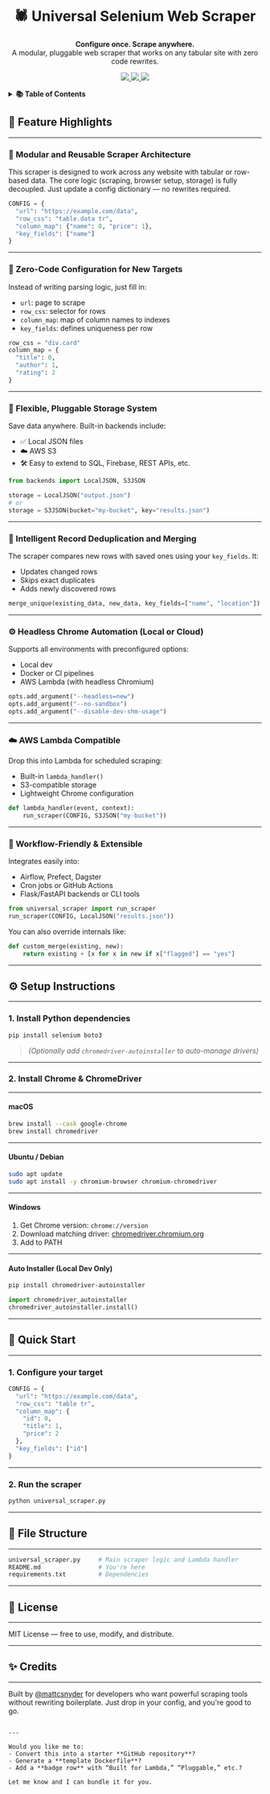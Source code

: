 <p align="center">
  <h1 align="center">🕷️ Universal Selenium Web Scraper</h1>
  <p align="center">
    <strong>Configure once. Scrape anywhere.</strong><br />
    A modular, pluggable web scraper that works on any tabular site with zero code rewrites.
  </p>
  <p align="center">
    <a href="https://github.com/mattcsnyder" target="_blank">
      <img src="https://img.shields.io/badge/GitHub-@mattcsnyder-black?logo=github&style=for-the-badge" />
    </a>
    <a href="https://www.instagram.com/fullstackwithmatt" target="_blank">
      <img src="https://img.shields.io/badge/Instagram-@fullstackwithmatt-E4405F?logo=instagram&logoColor=white&style=for-the-badge" />
    </a>
    <a href="https://www.threads.com/@fullstackwithmatt" target="_blank">
      <img src="https://img.shields.io/badge/Threads-@fullstackwithmatt-000000?logo=threads&logoColor=white&style=for-the-badge" />
    </a>
  </p>
</p>

<details>
<summary><strong>📚 Table of Contents</strong></summary>

- [🔧 Feature Highlights](#-feature-highlights)
  - [🧩 Modular and Reusable Scraper Architecture](#-modular-and-reusable-scraper-architecture)
  - [📄 Zero-Code Configuration for New Targets](#-zero-code-configuration-for-new-targets)
  - [💾 Flexible, Pluggable Storage System](#-flexible-pluggable-storage-system)
  - [🧠 Intelligent Record Deduplication and Merging](#-intelligent-record-deduplication-and-merging)
  - [⚙️ Headless Chrome Automation (Local or Cloud)](#️-headless-chrome-automation-local-or-cloud)
  - [☁️ AWS Lambda Compatible](#️-aws-lambda-compatible)
  - [🔌 Workflow-Friendly & Extensible](#-workflow-friendly--extensible)
- [⚙️ Setup Instructions](#️-setup-instructions)
- [🚀 Quick Start](#-quick-start)
- [📁 File Structure](#-file-structure)
- [📄 License](#-license)
- [✨ Credits](#-credits)

</details>

## 🔧 Feature Highlights

---

### 🧩 Modular and Reusable Scraper Architecture

This scraper is designed to work across any website with tabular or row-based data. The core logic (scraping, browser setup, storage) is fully decoupled. Just update a config dictionary — no rewrites required.

```python
CONFIG = {
  "url": "https://example.com/data",
  "row_css": "table.data tr",
  "column_map": {"name": 0, "price": 1},
  "key_fields": ["name"]
}
````

---

### 📄 Zero-Code Configuration for New Targets

Instead of writing parsing logic, just fill in:

* `url`: page to scrape
* `row_css`: selector for rows
* `column_map`: map of column names to indexes
* `key_fields`: defines uniqueness per row

```python
row_css = "div.card"
column_map = {
  "title": 0,
  "author": 1,
  "rating": 2
}
```

---

### 💾 Flexible, Pluggable Storage System

Save data anywhere. Built-in backends include:

* ✅ Local JSON files
* ☁️ AWS S3
* 🛠️ Easy to extend to SQL, Firebase, REST APIs, etc.

```python
from backends import LocalJSON, S3JSON

storage = LocalJSON("output.json")
# or
storage = S3JSON(bucket="my-bucket", key="results.json")
```

---

### 🧠 Intelligent Record Deduplication and Merging

The scraper compares new rows with saved ones using your `key_fields`. It:

* Updates changed rows
* Skips exact duplicates
* Adds newly discovered rows

```python
merge_unique(existing_data, new_data, key_fields=["name", "location"])
```

---

### ⚙️ Headless Chrome Automation (Local or Cloud)

Supports all environments with preconfigured options:

* Local dev
* Docker or CI pipelines
* AWS Lambda (with headless Chromium)

```python
opts.add_argument("--headless=new")
opts.add_argument("--no-sandbox")
opts.add_argument("--disable-dev-shm-usage")
```

---

### ☁️ AWS Lambda Compatible

Drop this into Lambda for scheduled scraping:

* Built-in `lambda_handler()`
* S3-compatible storage
* Lightweight Chrome configuration

```python
def lambda_handler(event, context):
    run_scraper(CONFIG, S3JSON("my-bucket"))
```

---

### 🔌 Workflow-Friendly & Extensible

Integrates easily into:

* Airflow, Prefect, Dagster
* Cron jobs or GitHub Actions
* Flask/FastAPI backends or CLI tools

```python
from universal_scraper import run_scraper
run_scraper(CONFIG, LocalJSON("results.json"))
```

You can also override internals like:

```python
def custom_merge(existing, new):
    return existing + [x for x in new if x["flagged"] == "yes"]
```

---

## ⚙️ Setup Instructions

---

### 1. Install Python dependencies

```bash
pip install selenium boto3
```

> *(Optionally add `chromedriver-autoinstaller` to auto-manage drivers)*

---

### 2. Install Chrome & ChromeDriver

---

#### macOS

```bash
brew install --cask google-chrome
brew install chromedriver
```

---

#### Ubuntu / Debian

```bash
sudo apt update
sudo apt install -y chromium-browser chromium-chromedriver
```

---

#### Windows

1. Get Chrome version: `chrome://version`
2. Download matching driver: [chromedriver.chromium.org](https://chromedriver.chromium.org/downloads)
3. Add to PATH

---

#### Auto Installer (Local Dev Only)

```bash
pip install chromedriver-autoinstaller
```

```python
import chromedriver_autoinstaller
chromedriver_autoinstaller.install()
```

---

## 🚀 Quick Start

---

### 1. Configure your target

```python
CONFIG = {
  "url": "https://example.com/data",
  "row_css": "table tr",
  "column_map": {
    "id": 0,
    "title": 1,
    "price": 2
  },
  "key_fields": ["id"]
}
```

---

### 2. Run the scraper

```bash
python universal_scraper.py
```

---

## 📁 File Structure

---

```bash
universal_scraper.py     # Main scraper logic and Lambda handler
README.md                # You're here
requirements.txt         # Dependencies
```

---

## 📄 License

---

MIT License — free to use, modify, and distribute.

---

## ✨ Credits

---

Built by [@mattcsnyder](https://github.com/mattcsnyder) for developers who want powerful scraping tools without rewriting boilerplate.
Just drop in your config, and you're good to go.

```

---

Would you like me to:
- Convert this into a starter **GitHub repository**?
- Generate a **template Dockerfile**?
- Add a **badge row** with “Built for Lambda,” “Pluggable,” etc.?

Let me know and I can bundle it for you.
```
